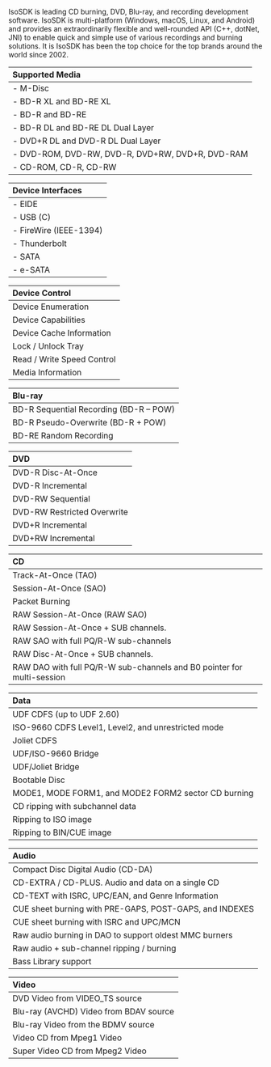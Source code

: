 IsoSDK is leading CD burning, DVD, Blu-ray, and recording development software. IsoSDK is multi-platform (Windows, macOS, Linux, and Android) and provides an extraordinarily flexible and well-rounded API (C++, dotNet, JNI) to enable quick and simple use of various recordings and burning solutions. It is IsoSDK has been the top choice for the top brands around the world since 2002.

| Supported Media | 
| :-------------------------------------------------- |
| - M-Disc                                            | 
| - BD-R XL and BD-RE XL                              | 
| - BD-R and BD-RE                                    | 
| - BD-R DL and BD-RE DL Dual Layer                   | 
| - DVD+R DL and DVD-R DL Dual Layer                  | 
| - DVD-ROM, DVD-RW, DVD-R, DVD+RW, DVD+R, DVD-RAM    | 
| - CD-ROM, CD-R, CD-RW                               | 

| Device Interfaces |
| :-------------------------------------------------- |
| - EIDE |
| - USB (C) |
| - FireWire (IEEE-1394) |
| - Thunderbolt |
| - SATA |
| - e-SATA |

| Device Control | 
| :--- |
| Device Enumeration |
| Device Capabilities |
| Device Cache Information |
| Lock / Unlock Tray |
| Read / Write Speed Control |
| Media Information |

| Blu-ray |
| :--- |
| BD-R Sequential Recording (BD-R – POW)
| BD-R Pseudo-Overwrite (BD-R + POW)
| BD-RE Random Recording

| DVD |
| :--- |
| DVD-R Disc-At-Once
| DVD-R Incremental
| DVD-RW Sequential
| DVD-RW Restricted Overwrite
| DVD+R Incremental
| DVD+RW Incremental

| CD |
| :--- |
| Track-At-Once (TAO)
| Session-At-Once (SAO)
| Packet Burning
| RAW Session-At-Once (RAW SAO)
| RAW Session-At-Once + SUB channels.
| RAW SAO with full PQ/R-W sub-channels
| RAW Disc-At-Once + SUB channels.
| RAW DAO with full PQ/R-W sub-channels and B0 pointer for multi-session

| Data |
| :--- |
| UDF CDFS (up to UDF 2.60)
| ISO-9660 CDFS Level1, Level2, and unrestricted mode
| Joliet CDFS
| UDF/ISO-9660 Bridge
| UDF/Joliet Bridge
| Bootable Disc
| MODE1, MODE FORM1, and MODE2 FORM2 sector CD burning
| CD ripping with subchannel data
| Ripping to ISO image
| Ripping to BIN/CUE image

| Audio |
| :--- |
| Compact Disc Digital Audio (CD-DA)
| CD-EXTRA / CD-PLUS. Audio and data on a single CD
| CD-TEXT with ISRC, UPC/EAN, and Genre Information
| CUE sheet burning with PRE-GAPS, POST-GAPS, and INDEXES
| CUE sheet burning with ISRC and UPC/MCN
| Raw audio burning in DAO to support oldest MMC burners
| Raw audio + sub-channel ripping / burning
| Bass Library support

| Video |
| :--- |
| DVD Video from VIDEO_TS source
| Blu-ray (AVCHD) Video from BDAV source
| Blu-ray Video from the BDMV source
| Video CD from Mpeg1 Video
| Super Video CD from Mpeg2 Video
